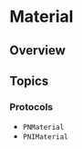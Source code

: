 # Material

<!--summary-->

## Overview

<!--overview-->

## Topics

### Protocols

- ``PNMaterial``
- ``PNIMaterial``
